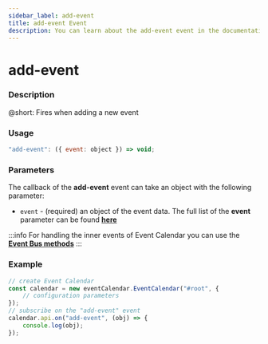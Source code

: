 ```yaml
---
sidebar_label: add-event
title: add-event Event
description: You can learn about the add-event event in the documentation of the DHTMLX JavaScript Event Calendar library. Browse developer guides and API reference, try out code examples and live demos, and download a free 30-day evaluation version of DHTMLX Event Calendar.
---
```


# add-event

### Description

@short: Fires when adding a new event

### Usage

~~~jsx {}
"add-event": ({ event: object }) => void;
~~~

### Parameters

The callback of the **add-event** event can take an object with the following parameter:

- `event` - (required) an object of the event data. The full list of the **event** parameter can be found [**here**](api/config/js_eventcalendar_data_config.md)

:::info
For handling the inner events of Event Calendar you can use the [**Event Bus methods**](api/overview/eventbus_overview.md)
:::

### Example

~~~jsx {6-8}
// create Event Calendar
const calendar = new eventCalendar.EventCalendar("#root", {
	// configuration parameters
});
// subscribe on the "add-event" event
calendar.api.on("add-event", (obj) => {
	console.log(obj);
});
~~~
